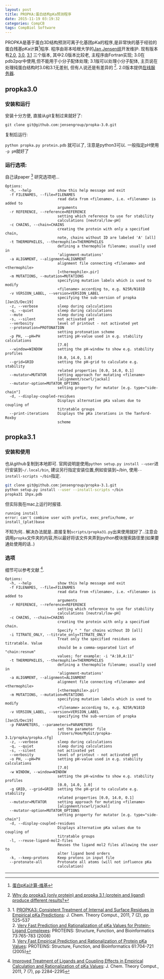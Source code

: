 ```yaml
---
layout: post
title: PROPKA:蛋白结构pKa预测程序
date: 2015-11-19 03:19:32
categories: CompCB
tags: CompBiol Software
---
```


PROPKA是基于蛋白3D结构预测可离子化基团pKa的程序,是非常快的基于经验的蛋白残基pKa计算[^pka_pred]程序. 程序由哥本哈根大学的[Jan Jensen组](http://molecularmodelingbasics.blogspot.dk/)开发维护. 现有版本有[2.0](https://github.com/jensengroup/propka-2.0), [3.0](https://github.com/jensengroup/propka-3.0), [3.1](https://github.com/jensengroup/propka-3.1) 三个版本, 其中2.0版本比较老, 主程序由Fortran实现; 3.0在pdb2pqr中使用,但不能用于小分子配体处理; 3.1版可以处理小分子配体, 主页说在处理纯蛋白结构时3.0和3.1无差别, 但有人说还是有差异的 [^propkadiff].  2.0版本提供[在线服务器](http://nova.colombo58.unimi.it/propka.htm).

## propka3.0

### 安装和运行

安装十分方便, 直接从git复制过来就好了: 

`git clone git@github.com:jensengroup/propka-3.0.git`

复制后运行:

`python propka.py protein.pdb` 就可以了, 注意是python3可以. 一般指定pH使用 `-p pH`就好了

### 运行选项:

自己读paper [^PROPKA3_ref] 研究选项吧...

~~~
Options:
  -h, --help            show this help message and exit
  -f FILENAMES, --file=FILENAMES
                        read data from <filename>, i.e. <filename> is added to
                        arguments
  -r REFERENCE, --reference=REFERENCE
                        setting which reference to use for stability
                        calculations [neutral/low-pH]
  -c CHAINS, --chain=CHAINS
                        creating the protein with only a specified chain,
                        note, chains without ID are labeled 'A' [all]
  -t THERMOPHILES, --thermophile=THERMOPHILES
                        defining a thermophile filename; usually used in
                        'alignment-mutations'
  -a ALIGNMENT, --alignment=ALIGNMENT
                        alignment file connecting <filename> and <thermophile>
                        [<thermophile>.pir]
  -m MUTATIONS, --mutation=MUTATIONS
                        specifying mutation labels which is used to modify
                        <filename> according to, e.g. N25R/N181D
  -v VERSION_LABEL, --version=VERSION_LABEL
                        specifying the sub-version of propka [Jan15/Dec19]
  -z, --verbose         sleep during calculations
  -q, --quiet           sleep during calculations
  --mute                sleep during calculations
  -s, --silent          not activated yet
  --verbosity           level of printout - not activated yet
  --protonation=PROTONATION
                        setting protonation scheme
  -p PH, --pH=PH        setting pH-value used in e.g. stability calculations
                        [7.0]
  --window=WINDOW       setting the pH-window to show e.g. stability profiles
                        [0.0, 14.0, 1.0]
  --grid=GRID           setting the pH-grid to calculate e.g. stability
                        related properties [0.0, 14.0, 0.1]
  --mutator=MUTATOR     setting approach for mutating <filename>
                        [alignment/scwrl/jackal]
  --mutator-option=MUTATOR_OPTIONS
                        setting property for mutator [e.g. type="side-chain"]
  -d, --display-coupled-residues
                        Displays alternative pKa values due to coupling of
                        titratable groups
  --print-iterations    Displays the pKa iterations in the Tanford-Roxby
                        scheme
~~~

## propka3.1

### 安装和使用

也从github复制到本地即可. 官网说明是使用`python setup.py install --user`进行安装到`~/.local/bin`, 建议另行指定安装位置,例如安装到~/bin, 使用`--install-scripts ~/bin`指定.

~~~bash
git clone git@github.com:jensengroup/propka-3.1.git
python setup.py install --user --install-scripts ~/bin
propka31 1hpx.pdb
~~~

但实际我在mac上运行时报错.

~~~
running install
error: can't combine user with prefix, exec_prefix/home, or install_(plat)base
~~~

不知为何.. 解决办法就是..直接复制`scripts/propka31.py`出来使用就好了..注意会调用`propka`文件夹的内容,所以最好将该文件夹弄到python模块搜索路径里(如果要通处使用的话..)

### 选项

细节可以参考文献 [^PROPKA31_ref].

~~~
Options:
  -h, --help            show this help message and exit
  -f FILENAMES, --file=FILENAMES
                        read data from <filename>, i.e. <filename> is added to
                        arguments
  -r REFERENCE, --reference=REFERENCE
                        setting which reference to use for stability
                        calculations [neutral/low-pH]
  -c CHAINS, --chain=CHAINS
                        creating the protein with only a specified chain.
                        Specify " " for chains without ID [all]
  -i TITRATE_ONLY, --titrate_only=TITRATE_ONLY
                        Treat only the specified residues as titratable. Value
                        should be a comma-separated list of "chain:resnum"
                        values; for example: -i "A:10,A:11"
  -t THERMOPHILES, --thermophile=THERMOPHILES
                        defining a thermophile filename; usually used in
                        'alignment-mutations'
  -a ALIGNMENT, --alignment=ALIGNMENT
                        alignment file connecting <filename> and <thermophile>
                        [<thermophile>.pir]
  -m MUTATIONS, --mutation=MUTATIONS
                        specifying mutation labels which is used to modify
                        <filename> according to, e.g. N25R/N181D
  -v VERSION_LABEL, --version=VERSION_LABEL
                        specifying the sub-version of propka [Jan15/Dec19]
  -p PARAMETERS, --parameters=PARAMETERS
                        set the parameter file
                        [/Users/Hom/MyGit/propka-3.1/propka/propka.cfg]
  -z, --verbose         sleep during calculations
  -q, --quiet           sleep during calculations
  -s, --silent          not activated yet
  --verbosity           level of printout - not activated yet
  -o PH, --pH=PH        setting pH-value used in e.g. stability calculations
                        [7.0]
  -w WINDOW, --window=WINDOW
                        setting the pH-window to show e.g. stability profiles
                        [0.0, 14.0, 1.0]
  -g GRID, --grid=GRID  setting the pH-grid to calculate e.g. stability
                        related properties [0.0, 14.0, 0.1]
  --mutator=MUTATOR     setting approach for mutating <filename>
                        [alignment/scwrl/jackal]
  --mutator-option=MUTATOR_OPTIONS
                        setting property for mutator [e.g. type="side-chain"]
  -d, --display-coupled-residues
                        Displays alternative pKa values due to coupling of
                        titratable groups
  -l, --reuse-ligand-mol2-files
                        Reuses the ligand mol2 files allowing the user to
                        alter ligand bond orders
  -k, --keep-protons    Keep protons in input file
  --protonate-all       Protonate all atoms (will not influence pKa
                        calculation)
~~~

[^pka_pred]: [蛋白pKa计算-维基](https://en.wikipedia.org/wiki/Protein_pKa_calculations)
[^propkadiff]: [Why do propka3 (only protein) and propka 3.1 (protein and ligand) produce different results?](http://www.researchgate.net/post/Why_do_propka3_only_protein_and_propka_31_protein_and_ligand_produce_different_results)
[^PROPKA3_ref]: 
	1\. [PROPKA3: Consistent Treatment of Internal and Surface Residues in Empirical pKa Predictions](http://pubs.acs.org/doi/abs/10.1021/ct100578z): J. Chem. Theory Comput., 2011, 7 (2), pp 525–537  
	2\. [Very Fast Prediction and Rationalization of pKa Values for Protein-Ligand Complexes](http://onlinelibrary.wiley.com/doi/10.1002/prot.22102/abstract): PROTEINS: Structure, Function, and Bioinformatics 73:765-783 (2008)  
	3\. [Very Fast Empirical Prediction and Rationalization of Protein pKa Values](http://onlinelibrary.wiley.com/doi/10.1002/prot.20660/abstract): PROTEINS: Structure, Function, and Bioinformatics 61:704-721 (2005)

[^PROPKA31_ref]: [Improved Treatment of Ligands and Coupling Effects in Empirical Calculation and Rationalization of pKa Values](http://pubs.acs.org/doi/abs/10.1021/ct200133y): J. Chem. Theory Comput., 2011, 7 (7), pp 2284–2295

------
